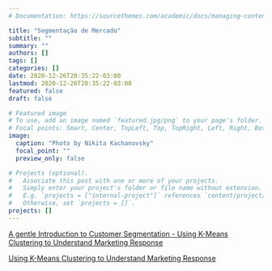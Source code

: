 ```yaml
---
# Documentation: https://sourcethemes.com/academic/docs/managing-content/

title: "Segmentação de Mercado"
subtitle: ""
summary: ""
authors: []
tags: []
categories: []
date: 2020-12-26T20:35:22-03:00
lastmod: 2020-12-26T20:35:22-03:00
featured: false
draft: false

# Featured image
# To use, add an image named `featured.jpg/png` to your page's folder.
# Focal points: Smart, Center, TopLeft, Top, TopRight, Left, Right, BottomLeft, Bottom, BottomRight.
image:
  caption: "Photo by Nikita Kachanovsky"
  focal_point: ""
  preview_only: false

# Projects (optional).
#   Associate this post with one or more of your projects.
#   Simply enter your project's folder or file name without extension.
#   E.g. `projects = ["internal-project"]` references `content/project/deep-learning/index.md`.
#   Otherwise, set `projects = []`.
projects: []
---
```


[A gentle Introduction to Customer Segmentation - Using K-Means Clustering to Understand Marketing Response](https://diegousai.io/2019/05/a-gentle-introduction-to-customer-segmentation/)

[Using K-Means Clustering to Understand Marketing Response](https://github.com/DiegoUsaiUK/Customer_Segmentation)